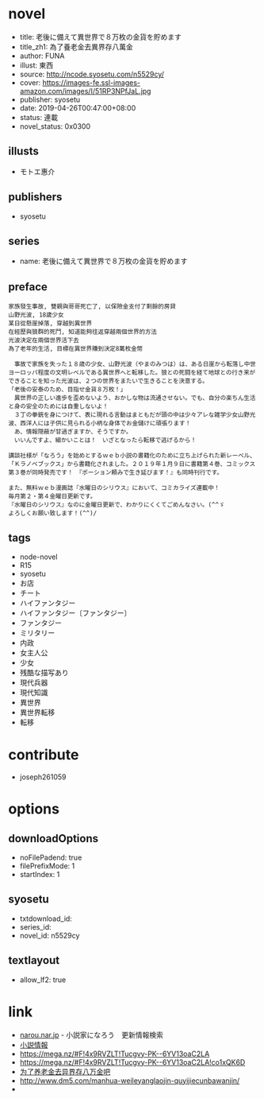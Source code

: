 # novel

- title: 老後に備えて異世界で８万枚の金貨を貯めます
- title_zh1: 為了養老金去異界存八萬金
- author: FUNA
- illust: 東西
- source: http://ncode.syosetu.com/n5529cy/
- cover: https://images-fe.ssl-images-amazon.com/images/I/51RP3NPfJaL.jpg
- publisher: syosetu
- date: 2019-04-26T00:47:00+08:00
- status: 連載
- novel_status: 0x0300

## illusts

- モトエ惠介

## publishers

- syosetu

## series

- name: 老後に備えて異世界で８万枚の金貨を貯めます

## preface


```
家族發生事故, 雙親與哥哥死亡了, 以保險金支付了剩餘的房貸
山野光波, 18歲少女
某日從懸崖掉落, 穿越到異世界
在經歷與狼群的死鬥, 知道能夠往返穿越兩個世界的方法
光波決定在兩個世界活下去
為了老年的生活, 目標在異世界賺到決定8萬枚金幣

　事故で家族を失った１８歳の少女、山野光波（やまのみつは）は、ある日崖から転落し中世ヨーロッパ程度の文明レベルである異世界へと転移した。狼との死闘を経て地球との行き来ができることを知った光波は、２つの世界をまたいで生きることを決意する。
「老後の安泰のため、目指せ金貨８万枚！」
　異世界の正しい進歩を歪めないよう、おかしな物は流通させない。でも、自分の楽ちん生活と身の安全のためには自重しないよ！
　３丁の拳銃を身につけて、表に現れる言動はまともだが頭の中は少々アレな雑学少女山野光波、西洋人には子供に見られる小柄な身体でお金儲けに頑張ります！
　あ、情報隠蔽が甘過ぎますか、そうですか。
　いいんですよ、細かいことは！　いざとなったら転移で逃げるから！

講談社様が「なろう」を始めとするｗｅｂ小説の書籍化のために立ち上げられた新レーベル、「Ｋラノベブックス」から書籍化されました。２０１９年１月９日に書籍第４巻、コミックス第３巻が同時発売です！　『ポーション頼みで生き延びます！』も同時刊行です。

また、無料ｗｅｂ漫画誌『水曜日のシリウス』において、コミカライズ連載中！
毎月第２・第４金曜日更新です。
『水曜日のシリウス』なのに金曜日更新で、わかりにくくてごめんなさい。(^^ゞ
よろしくお願い致します！(^^)/
```

## tags

- node-novel
- R15
- syosetu
- お店
- チート
- ハイファンタジー
- ハイファンタジー〔ファンタジー〕
- ファンタジー
- ミリタリー
- 内政
- 女主人公
- 少女
- 残酷な描写あり
- 現代兵器
- 現代知識
- 異世界
- 異世界転移
- 転移

# contribute

- joseph261059

# options

## downloadOptions

- noFilePadend: true
- filePrefixMode: 1
- startIndex: 1

## syosetu

- txtdownload_id:
- series_id:
- novel_id: n5529cy

## textlayout

- allow_lf2: true

# link

- [narou.nar.jp](https://narou.nar.jp/search.php?text=n5529cy&novel=all&genre=all&new_genre=all&length=0&down=0&up=100) - 小説家になろう　更新情報検索
- [小説情報](https://ncode.syosetu.com/novelview/infotop/ncode/n5529cy/)
- https://mega.nz/#F!4x9RVZLT!Tucgvy-PK--6YV13oaC2LA
- https://mega.nz/#F!4x9RVZLT!Tucgvy-PK--6YV13oaC2LA!co1xQK6D
- [为了养老金去异界存八万金吧](https://tieba.baidu.com/f?kw=%E4%B8%BA%E4%BA%86%E5%85%BB%E8%80%81%E9%87%91%E5%8E%BB%E5%BC%82%E7%95%8C%E5%AD%98%E5%85%AB%E4%B8%87%E9%87%91&ie=utf-8&tp=0 "为了养老金去异界存八万金")
- http://www.dm5.com/manhua-weileyanglaojin-quyijiecunbawanjin/
- 



